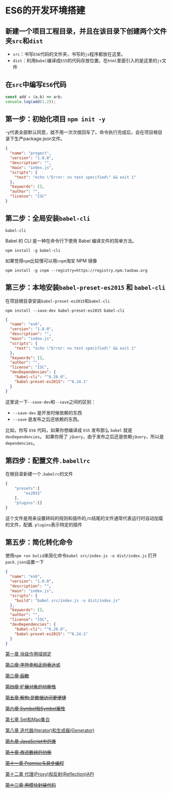 # ES6的开发环境搭建

## 新建一个项目工程目录，并且在该目录下创建两个文件夹`src`和`dist`

- `src`：书写`ES6`代码的文件夹，书写的`js`程序都放在这里。
- `dist`：利用`Babel`编译成`ES5`的代码存放位置，在`html`里面引入的是这里的`js`文件

## 在`src`中编写`ES6`代码

```js
const add = (a,b) => a+b;
console.log(add(1,2));
```

## 第一步：初始化项目 `npm init -y`

-y代表全部默认同意，就不用一次次按回车了。命令执行完成后，会在项目根目录下生产package.json文件。

```json
{
  "name": "progect",
  "version": "1.0.0",
  "description": "",
  "main": "index.js",
  "scripts": {
    "test": "echo \"Error: no test specified\" && exit 1"
  },
  "keywords": [],
  "author": "",
  "license": "ISC"
}
```

## 第二步：全局安装`babel-cli`

`babel-cli`

Babel 的 CLI 是一种在命令行下使用 Babel 编译文件的简单方法。

```shell
npm install -g babel-cli
```

如果觉得`npm`比较慢可以用`cnpm`淘宝 NPM 镜像

```shell
npm install -g cnpm --registry=https://registry.npm.taobao.org
```

## 第三步：本地安装`babel-preset-es2015` 和 `babel-cli`

在项目根目录安装`babel-preset-es2015`和`babel-cli`

```shell
npm install --save-dev babel-preset-es2015 babel-cli
```

```json
{
  "name": "es6",
  "version": "1.0.0",
  "description": "",
  "main": "index.js",
  "scripts": {
    "test": "echo \"Error: no test specified\" && exit 1"
  },
  "keywords": [],
  "author": "",
  "license": "ISC",
  "devDependencies": {
    "babel-cli": "^6.26.0",
    "babel-preset-es2015": "^6.24.1"
  }
}
```

这里说一下`--save-dev`和`--save`之间的区别：

- `--save-dev` 是开发时候依赖的东西
- `--save` 是发布之后还依赖的东西。

比如，你写 `ES6` 代码，如果你想编译成 `ES5` 发布那么 `babel` 就是`devDependencies`。
如果你用了 `jQuery`，由于发布之后还是依赖`jQuery`，所以是`dependencies`。

## 第四步：配置文件`.babellrc`

在根目录新建一个`.babelrc`的文件

```js
{
    "presets":[
        "es2015"
    ],
    "plugins":[]
}
```

这个文件是用来设置转码的规则和插件的,rc结尾的文件通常代表运行时自动加载的文件，配置.
`plugins`表示特定的插件

## 第五步：简化转化命令

使用`npm run bulid`来简化命令`babel src/index.js -o dist/index.js`
打开`pack.json`设置一下

```json
{
  "name": "es6",
  "version": "1.0.0",
  "description": "",
  "main": "index.js",
  "scripts": {
    "build": "babel src/index.js -o dist/index.js"
  },
  "keywords": [],
  "author": "",
  "license": "ISC",
  "devDependencies": {
    "babel-cli": "^6.26.0",
    "babel-preset-es2015": "^6.24.1"
  }
}

```

[第一章 块级作用域绑定](https://github.com/ReZhangxin/ES6/blob/master/ES6/%E5%9D%97%E7%BA%A7%E4%BD%9C%E7%94%A8%E5%9F%9F%E7%BB%91%E5%AE%9A/%E5%9D%97%E7%BA%A7%E4%BD%9C%E7%94%A8%E5%9F%9F%E7%BB%91%E5%AE%9A.md)

<del>[第二章 字符串和正则表达式]()</del>

<del>[第三章 函数]()</del>

<del>[第四章 扩展对象的功能性]()</del>

<del>[第五章 解构:是数据访问更便捷]()</del>

<del>[第六章 Symbol和Symbol属性]()</del>

[第七章 Set和Map集合](https://github.com/ReZhangxin/ES6/issues/3)

[第八章 迭代器(Iterator)和生成器(Generator)](https://github.com/ReZhangxin/ES6/blob/master/ES6/Iterator.md)

<del>[第九章 JavaScript中的类]()</del>

<del>[第十章 改进数组的功能]()</del>

<del>[第十一章 Promise与异步编程]()</del>

[第十二章 代理(Proxy)和反射(Reflection)API]()

<del>[第十三章 用模块封装代码]()</del>
